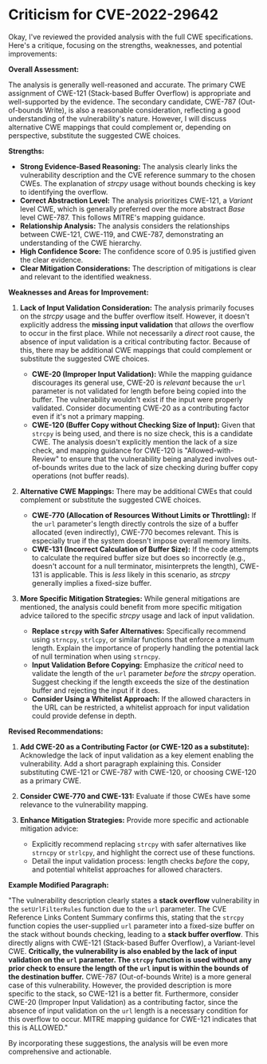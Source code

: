 # Criticism for CVE-2022-29642

Okay, I've reviewed the provided analysis with the full CWE specifications. Here's a critique, focusing on the strengths, weaknesses, and potential improvements:

**Overall Assessment:**

The analysis is generally well-reasoned and accurate. The primary CWE assignment of CWE-121 (Stack-based Buffer Overflow) is appropriate and well-supported by the evidence. The secondary candidate, CWE-787 (Out-of-bounds Write), is also a reasonable consideration, reflecting a good understanding of the vulnerability's nature. However, I will discuss alternative CWE mappings that could complement or, depending on perspective, substitute the suggested CWE choices.

**Strengths:**

*   **Strong Evidence-Based Reasoning:** The analysis clearly links the vulnerability description and the CVE reference summary to the chosen CWEs.  The explanation of *strcpy* usage without bounds checking is key to identifying the overflow.
*   **Correct Abstraction Level:** The analysis prioritizes CWE-121, a *Variant* level CWE, which is generally preferred over the more abstract *Base* level CWE-787. This follows MITRE's mapping guidance.
*   **Relationship Analysis:** The analysis considers the relationships between CWE-121, CWE-119, and CWE-787, demonstrating an understanding of the CWE hierarchy.
*   **High Confidence Score:** The confidence score of 0.95 is justified given the clear evidence.
*   **Clear Mitigation Considerations:** The description of mitigations is clear and relevant to the identified weakness.

**Weaknesses and Areas for Improvement:**

1.  **Lack of Input Validation Consideration:** The analysis primarily focuses on the *strcpy* usage and the buffer overflow itself. However, it doesn't explicitly address the **missing input validation** that *allows* the overflow to occur in the first place. While not necessarily a *direct* root cause, the absence of input validation is a critical contributing factor. Because of this, there may be additional CWE mappings that could complement or substitute the suggested CWE choices.

    *   **CWE-20 (Improper Input Validation):** While the mapping guidance discourages its general use, CWE-20 is *relevant* because the `url` parameter is not validated for length before being copied into the buffer. The vulnerability wouldn't exist if the input were properly validated. Consider documenting CWE-20 as a contributing factor even if it's not a primary mapping.
    *   **CWE-120 (Buffer Copy without Checking Size of Input):** Given that `strcpy` is being used, and there is no size check, this is a candidate CWE. The analysis doesn't explicitly mention the lack of a size check, and mapping guidance for CWE-120 is "Allowed-with-Review" to ensure that the vulnerability being analyzed involves out-of-bounds writes due to the lack of size checking during buffer copy operations (not buffer reads).

2.  **Alternative CWE Mappings:** There may be additional CWEs that could complement or substitute the suggested CWE choices.

    *   **CWE-770 (Allocation of Resources Without Limits or Throttling):** If the `url` parameter's length directly controls the size of a buffer allocated (even indirectly), CWE-770 becomes relevant. This is especially true if the system doesn't impose overall memory limits.
    *   **CWE-131 (Incorrect Calculation of Buffer Size):** If the code attempts to calculate the required buffer size but does so incorrectly (e.g., doesn't account for a null terminator, misinterprets the length), CWE-131 is applicable. This is *less* likely in this scenario, as *strcpy* generally implies a fixed-size buffer.

3.  **More Specific Mitigation Strategies:** While general mitigations are mentioned, the analysis could benefit from more specific mitigation advice tailored to the specific *strcpy* usage and lack of input validation.

    *   **Replace `strcpy` with Safer Alternatives:** Specifically recommend using `strncpy`, `strlcpy`, or similar functions that enforce a maximum length. Explain the importance of properly handling the potential lack of null termination when using `strncpy`.
    *   **Input Validation Before Copying:** Emphasize the *critical* need to validate the length of the `url` parameter *before* the *strcpy* operation. Suggest checking if the length exceeds the size of the destination buffer and rejecting the input if it does.
    *   **Consider Using a Whitelist Approach:** If the allowed characters in the URL can be restricted, a whitelist approach for input validation could provide defense in depth.

**Revised Recommendations:**

1.  **Add CWE-20 as a Contributing Factor (or CWE-120 as a substitute):**  Acknowledge the lack of input validation as a key element enabling the vulnerability. Add a short paragraph explaining this. Consider substituting CWE-121 or CWE-787 with CWE-120, or choosing CWE-120 as a primary CWE.
2.  **Consider CWE-770 and CWE-131:** Evaluate if those CWEs have some relevance to the vulnerability mapping.
3.  **Enhance Mitigation Strategies:**  Provide more specific and actionable mitigation advice:

    *   Explicitly recommend replacing `strcpy` with safer alternatives like `strncpy` or `strlcpy`, and highlight the correct use of these functions.
    *   Detail the input validation process: length checks *before* the copy, and potential whitelist approaches for allowed characters.

**Example Modified Paragraph:**

"The vulnerability description clearly states a **stack overflow** vulnerability in the `setUrlFilterRules` function due to the `url` parameter. The CVE Reference Links Content Summary confirms this, stating that the `strcpy` function copies the user-supplied `url` parameter into a fixed-size buffer on the stack without bounds checking, leading to a **stack buffer overflow**. This directly aligns with CWE-121 (Stack-based Buffer Overflow), a Variant-level CWE.  **Critically, the vulnerability is also enabled by the lack of input validation on the `url` parameter. The `strcpy` function is used without any prior check to ensure the length of the `url` input is within the bounds of the destination buffer.**  CWE-787 (Out-of-bounds Write) is a more general case of this vulnerability. However, the provided description is more specific to the stack, so CWE-121 is a better fit.  Furthermore, consider CWE-20 (Improper Input Validation) as a contributing factor, since the absence of input validation on the `url` length is a necessary condition for this overflow to occur. MITRE mapping guidance for CWE-121 indicates that this is ALLOWED."

By incorporating these suggestions, the analysis will be even more comprehensive and actionable.